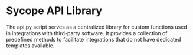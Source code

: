 # Sycope API Library

The api.py script serves as a centralized library for custom functions used in integrations with third-party software. It provides a collection of predefined methods to facilitate integrations that do not have dedicated templates available.
